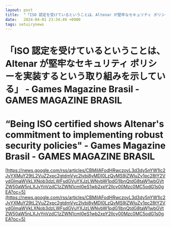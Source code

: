 ```yaml
---
layout: post
title:  "「ISO 認定を受けているということは、Altenar が堅牢なセキュリティ ポリシーを実装するという取り組みを示している」 - Games Magazine Brasil - GAMES MAGAZINE BRASIL"
date:   2024-04-01 23:34:49 +0900
tags: setuirynews 
---
```


# 「ISO 認定を受けているということは、Altenar が堅牢なセキュリティ ポリシーを実装するという取り組みを示している」 - Games Magazine Brasil - GAMES MAGAZINE BRASIL



# “Being ISO certified shows Altenar's commitment to implementing robust security policies" - ﻿Games Magazine Brasil - GAMES MAGAZINE BRASIL

[https://news.google.com/rss/articles/CBMilAFodHRwczovL3d3dy5nYW1lc2JyYXMuY29tL2VuZ2xpc2gtdmVyc2lvbi8yMDI0LzQvMS9iZWluZy1pc28tY2VydGlmaWVkLXNob3dzLWFsdGVuYXJzLWNvbW1pdG1lbnQtdG8taW1wbGVtZW50aW5nLXJvYnVzdC1zZWN1cml0eS1wb2xpY2llcy00Mzc0MC5odG1s0gEA?oc=5](https://news.google.com/rss/articles/CBMilAFodHRwczovL3d3dy5nYW1lc2JyYXMuY29tL2VuZ2xpc2gtdmVyc2lvbi8yMDI0LzQvMS9iZWluZy1pc28tY2VydGlmaWVkLXNob3dzLWFsdGVuYXJzLWNvbW1pdG1lbnQtdG8taW1wbGVtZW50aW5nLXJvYnVzdC1zZWN1cml0eS1wb2xpY2llcy00Mzc0MC5odG1s0gEA?oc=5)

